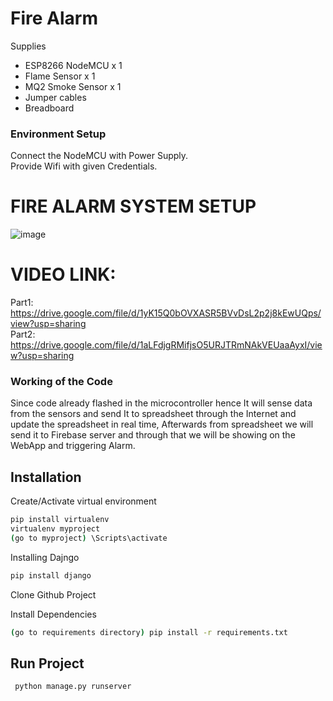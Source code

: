 # Fire Alarm
Supplies
- ESP8266 NodeMCU x 1
- Flame Sensor x 1
- MQ2 Smoke Sensor x 1
- Jumper cables
- Breadboard

### Environment Setup
Connect the NodeMCU with Power Supply.  
Provide Wifi with given Credentials.  

# FIRE ALARM SYSTEM SETUP
![image](https://user-images.githubusercontent.com/58547392/162053442-6ade2656-c305-4e15-a093-86ec1596679b.png)

# VIDEO LINK:
Part1:
https://drive.google.com/file/d/1yK15Q0bOVXASR5BVvDsL2p2j8kEwUQps/view?usp=sharing \
Part2:
https://drive.google.com/file/d/1aLFdjgRMifjsO5URJTRmNAkVEUaaAyxI/view?usp=sharing


### Working of the Code
Since code already flashed in the microcontroller hence It will sense data from the sensors and send It to spreadsheet through the Internet and update the spreadsheet in real time, Afterwards from spreadsheet we will send it to Firebase server and through that we will be showing on the WebApp and triggering Alarm.

## Installation


Create/Activate virtual environment

```sh
pip install virtualenv
virtualenv myproject
(go to myproject) \Scripts\activate
```

Installing Dajngo

```sh
pip install django
```

Clone Github Project


Install Dependencies
```sh
(go to requirements directory) pip install -r requirements.txt
```

## Run Project
```sh
 python manage.py runserver
```


